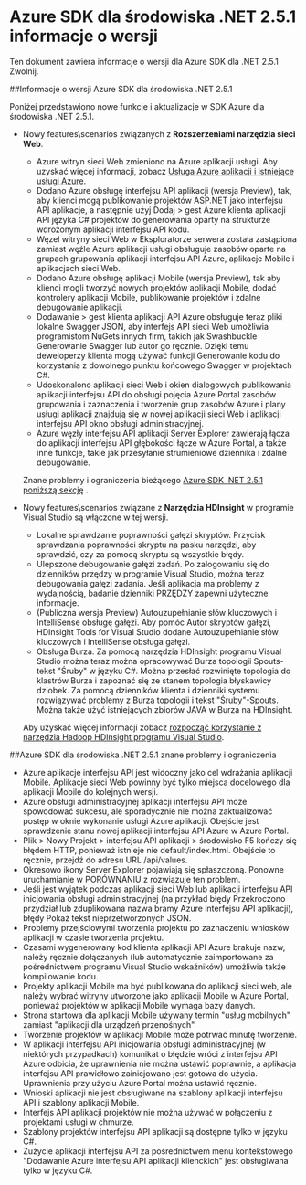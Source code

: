<properties 
   pageTitle="Azure SDK dla środowiska .NET 2.5.1 informacje o wersji" 
   description="Azure SDK dla środowiska .NET 2.5.1 informacje o wersji" 
   services="app-service" 
   documentationCenter=".net,nodejs,java" 
   authors="Juliako" 
   manager="erikre" 
   editor=""/>

<tags
   ms.service="app-service"
   ms.devlang="multiple"
   ms.topic="article"
   ms.tgt_pltfrm="na"
   ms.workload="integration" 
   ms.date="10/10/2016"
   ms.author="juliako"/>


# <a name="azure-sdk-for-net-251-release-notes"></a>Azure SDK dla środowiska .NET 2.5.1 informacje o wersji

Ten dokument zawiera informacje o wersji dla Azure SDK dla .NET 2.5.1 Zwolnij. 

##<a name="azure-sdk-for-net-251-release-notes"></a>Informacje o wersji Azure SDK dla środowiska .NET 2.5.1

Poniżej przedstawiono nowe funkcje i aktualizacje w SDK Azure dla środowiska .NET 2.5.1.

- Nowy features\scenarios związanych z **Rozszerzeniami narzędzia sieci Web**. 

    - Azure witryn sieci Web zmieniono na Azure aplikacji usługi. Aby uzyskać więcej informacji, zobacz [Usługa Azure aplikacji i istniejące usługi Azure](app-service-changes-existing-services.md).
    - Dodano Azure obsługę interfejsu API aplikacji (wersja Preview), tak, aby klienci mogą publikowanie projektów ASP.NET jako interfejsu API aplikacje, a następnie użyj Dodaj > gest Azure klienta aplikacji API języka C# projektów do generowania oparty na strukturze wdrożonym aplikacji interfejsu API kodu. 
    - Węzeł witryny sieci Web w Eksploratorze serwera została zastąpiona zamiast węźle Azure aplikacji usługi obsługuje zasobów oparte na grupach grupowania aplikacji interfejsu API Azure, aplikacje Mobile i aplikacjach sieci Web.
    - Dodano Azure obsługę aplikacji Mobile (wersja Preview), tak aby klienci mogli tworzyć nowych projektów aplikacji Mobile, dodać kontrolery aplikacji Mobile, publikowanie projektów i zdalne debugowanie aplikacji.
    - Dodawanie > gest klienta aplikacji API Azure obsługuje teraz pliki lokalne Swagger JSON, aby interfejs API sieci Web umożliwia programistom NuGets innych firm, takich jak Swashbuckle Generowanie Swagger lub autor go ręcznie. Dzięki temu deweloperzy klienta mogą używać funkcji Generowanie kodu do korzystania z dowolnego punktu końcowego Swagger w projektach C#. 
    - Udoskonalono aplikacji sieci Web i okien dialogowych publikowania aplikacji interfejsu API do obsługi pojęcia Azure Portal zasobów grupowania i zaznaczenia i tworzenie grup zasobów Azure i plany usługi aplikacji znajdują się w nowej aplikacji sieci Web i aplikacji interfejsu API okno obsługi administracyjnej. 
    - Azure węzły interfejsu API aplikacji Server Explorer zawierają łącza do aplikacji interfejsu API głębokości łącze w Azure Portal, a także inne funkcje, takie jak przesyłanie strumieniowe dziennika i zdalne debugowanie.

    Znane problemy i ograniczenia bieżącego [Azure SDK .NET 2.5.1 poniższą sekcję](app-service-release-notes.md#known_issues_2_5_1) .


- Nowy features\scenarios związane z **Narzędzia HDInsight** w programie Visual Studio są włączone w tej wersji. 
    - Lokalne sprawdzanie poprawności gałęzi skryptów. Przycisk sprawdzania poprawności skryptu na pasku narzędzi, aby sprawdzić, czy za pomocą skryptu są wszystkie błędy. 
    - Ulepszone debugowanie gałęzi zadań. Po zalogowaniu się do dzienników przędzy w programie Visual Studio, można teraz debugowania gałęzi zadania. Jeśli aplikacja ma problemy z wydajnością, badanie dzienniki PRZĘDZY zapewni użyteczne informacje.
    - (Publiczna wersja Preview) Autouzupełnianie słów kluczowych i IntelliSense obsługę gałęzi. Aby pomóc Autor skryptów gałęzi, HDInsight Tools for Visual Studio dodane Autouzupełnianie słów kluczowych i IntelliSense obsługa gałęzi.
    - Obsługa Burza. Za pomocą narzędzia HDInsight programu Visual Studio można teraz można opracowywać Burza topologii Spouts-tekst "Śruby" w języku C#. Można przesłać rozwinięte topologia do klastrów Burza i zapoznać się ze stanem topologia błyskawicy dziobek. Za pomocą dzienników klienta i dzienniki systemu rozwiązywać problemy z Burza topologii i tekst "Śruby"-Spouts. Można także użyć istniejących zbiorów JAVA w Burza na HDInsight.
    
    Aby uzyskać więcej informacji zobacz [rozpocząć korzystanie z narzędzia Hadoop HDInsight programu Visual Studio](hdinsight-hadoop-visual-studio-tools-get-started.md).



##<a id="known_issues_2_5_1"></a>Azure SDK dla środowiska .NET 2.5.1 znane problemy i ograniczenia

- Azure aplikacje interfejsu API jest widoczny jako cel wdrażania aplikacji Mobile. Aplikacje sieci Web powinny być tylko miejsca docelowego dla aplikacji Mobile do kolejnych wersji. 
- Azure obsługi administracyjnej aplikacji interfejsu API może spowodować sukcesu, ale sporadycznie nie można zaktualizować postęp w oknie wykonanie usługi Azure aplikacji. Obejście jest sprawdzenie stanu nowej aplikacji interfejsu API Azure w Azure Portal. 
- Plik > Nowy Projekt > interfejsu API aplikacji > środowisko F5 kończy się błędem HTTP, ponieważ istnieje nie default/index.html. Obejście to ręcznie, przejdź do adresu URL /api/values. 
- Okresowo ikony Server Explorer pojawiają się spłaszczoną. Ponowne uruchamianie w PORÓWNANIU z rozwiązuje ten problem. 
- Jeśli jest wyjątek podczas aplikacji sieci Web lub aplikacji interfejsu API inicjowania obsługi administracyjnej (na przykład błędy Przekroczono przydział lub zduplikowana nazwa bramy Azure interfejsu API aplikacji), błędy Pokaż tekst nieprzetworzonych JSON. 
- Problemy przejściowymi tworzenia projektu po zaznaczeniu wniosków aplikacji w czasie tworzenia projektu.
- Czasami wygenerowany kod klienta aplikacji API Azure brakuje nazw, należy ręcznie dołączanych (lub automatycznie zaimportowane za pośrednictwem programu Visual Studio wskaźników) umożliwia także kompilowanie kodu. 
- Projekty aplikacji Mobile ma być publikowana do aplikacji sieci web, ale należy wybrać witryny utworzone jako aplikacji Mobile w Azure Portal, ponieważ projektów w aplikacji Mobile wymaga bazy danych. 
- Strona startowa dla aplikacji Mobile używany termin "usług mobilnych" zamiast "aplikacji dla urządzeń przenośnych" 
- Tworzenie projektów w aplikacji Mobile może potrwać minutę tworzenie. 
- W aplikacji interfejsu API inicjowania obsługi administracyjnej (w niektórych przypadkach) komunikat o błędzie wróci z interfejsu API Azure odbicia, że uprawnienia nie można ustawić poprawnie, a aplikacja interfejsu API prawidłowo zainicjowano jest gotowa do użycia. Uprawnienia przy użyciu Azure Portal można ustawić ręcznie.
- Wnioski aplikacji nie jest obsługiwane na szablony aplikacji interfejsu API i szablony aplikacji Mobile.
- Interfejs API aplikacji projektów nie można używać w połączeniu z projektami usługi w chmurze.
- Szablony projektów interfejsu API aplikacji są dostępne tylko w języku C#.
- Zużycie aplikacji interfejsu API za pośrednictwem menu kontekstowego "Dodawanie Azure interfejsu API aplikacji klienckich" jest obsługiwana tylko w języku C#.

 
